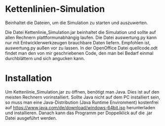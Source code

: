 # Kettenlinien-Simulation
Beinhaltet die Dateien, um die Simulation zu starten und auszuwerten.

Die Datei Kettenlinie_Simulation.jar beinhaltet die Simulation und sollte auf
allen Rechnern plattformunabhängig laufen.
Die Datei auswertung.py kann nur mit Entwicklerwerkzeugen brauchbare Daten liefern.
Empfohlen ist, auswertung.py außen vor zu lassen.
In der OpenOffice Datei quellcode.odt findet man den von mir geschriebenen Code,
den man bei Bedarf einmal durchblättern und sich angucken kann.

# Installation
Um Kettenlinie_Simulation.jar zu öffnen, benötigt man Java.
Dies ist auf den meisten Rechnern vorinstalliert.
Sollte Java nicht auf dem PC installiert sein, so muss man eine 
Java-Distribution (Java Runtime Environment) kostenfrei auf
https://www.java.com/de/download/windows-64bit.jsp herunterladen und installieren.
Danach kann das Programm per Doppelklick auf die .jar Datei ausgeführt werden.
